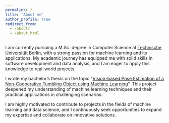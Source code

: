 ```yaml
---
permalink: /
title: "About me"
author_profile: true
redirect_from: 
  - /about/
  - /about.html
---
```


I am currently pursuing a M.Sc. degree in Computer Science at [Technische Universität Berlin](https://www.tu.berlin/), with a strong passion for machine learning and its applications. My academic journey has equipped me with solid skills in software development and data analysis, and I am eager to apply this knowledge to real-world projects.

I wrote my bachelor’s thesis on the topic “[Vision-based Pose Estimation of a Non-Cooperative Tumbling Object using Machine Learning](/files/b_thesis.pdf)”. This project deepened my understanding of machine learning techniques and their practical applications in challenging scenarios.

I am highly motivated to contribute to projects in the fields of machine learning and data science, and I continuously seek opportunities to expand my expertise and collaborate on innovative solutions.
